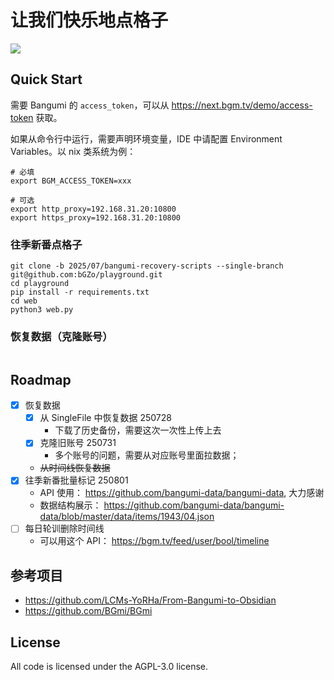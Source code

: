 # 让我们快乐地点格子

![](https://raw.githack.com/bGZo/assets/dev/2025/202508021025451.png)


## Quick Start

需要 Bangumi 的 `access_token`，可以从 https://next.bgm.tv/demo/access-token 获取。

如果从命令行中运行，需要声明环境变量，IDE 中请配置 Environment Variables。以 nix 类系统为例：

```shell
# 必填
export BGM_ACCESS_TOKEN=xxx

# 可选
export http_proxy=192.168.31.20:10800
export https_proxy=192.168.31.20:10800
```

### 往季新番点格子

```shell
git clone -b 2025/07/bangumi-recovery-scripts --single-branch git@github.com:bGZo/playground.git
cd playground
pip install -r requirements.txt
cd web
python3 web.py
```

### 恢复数据（克隆账号）


```python

```

## Roadmap

- [x] 恢复数据
  - [x] 从 SingleFile 中恢复数据 250728
    - 下载了历史备份，需要这次一次性上传上去
  - [x] 克隆旧账号 250731
    - 多个账号的问题，需要从对应账号里面拉数据；
  - ~~从时间线恢复数据~~
- [x] 往季新番批量标记 250801
  - API 使用： https://github.com/bangumi-data/bangumi-data, 大力感谢
  - 数据结构展示： https://github.com/bangumi-data/bangumi-data/blob/master/data/items/1943/04.json
- [ ] 每日轮训删除时间线
  - 可以用这个 API： https://bgm.tv/feed/user/bool/timeline

## 参考项目

- https://github.com/LCMs-YoRHa/From-Bangumi-to-Obsidian
- https://github.com/BGmi/BGmi

## License

All code is licensed under the AGPL-3.0 license.
